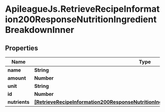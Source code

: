 # ApileagueJs.RetrieveRecipeInformation200ResponseNutritionIngredientBreakdownInner

## Properties

Name | Type | Description | Notes
------------ | ------------- | ------------- | -------------
**name** | **String** |  | [optional] 
**amount** | **Number** |  | [optional] 
**unit** | **String** |  | [optional] 
**id** | **Number** |  | [optional] 
**nutrients** | [**[RetrieveRecipeInformation200ResponseNutritionIngredientBreakdownInnerNutrientsInner]**](RetrieveRecipeInformation200ResponseNutritionIngredientBreakdownInnerNutrientsInner.md) |  | [optional] 


